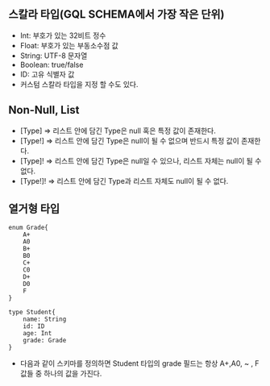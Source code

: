 ## 스칼라 타입(GQL SCHEMA에서 가장 작은 단위)
- Int: 부호가 있는 32비트 정수
- Float: 부호가 있는 부동소수점 값
- String: UTF-8 문자열
- Boolean: true/false
- ID: 고유 식별자 값
- 커스텀 스칼라 타입을 지정 할 수도 있다.

## Non-Null, List
- [Type] => 리스트 안에 담긴 Type은 null 혹은 특정 값이 존재한다.
- [Type!] => 리스트 안에 담긴 Type은 null이 될 수 없으며 반드시 특정 값이 존재한다.
- [Type]! => 리스트 안에 담긴 Type은 null일 수 있으나, 리스트 자체는 null이 될 수 없다.
- [Type!]! => 리스트 안에 담긴 Type과 리스트 자체도 null이 될 수 없다.

## 열거형 타입
```
enum Grade{
    A+
    A0
    B+
    B0
    C+
    C0
    D+
    D0
    F
}

type Student{
    name: String
    id: ID
    age: Int
    grade: Grade
}
```
- 다음과 같이 스키마를 정의하면 Student 타입의 grade 필드는 항상 A+,A0, ~ , F 값들 중 하나의 값을 가진다.







